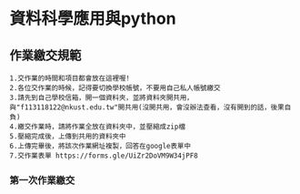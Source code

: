 # 資料科學應用與python
## 作業繳交規範
```
1.交作業的時間和項目都會放在這裡喔!
2.各位交作業的時候，記得要切換學校帳號，不要用自己私人帳號繳交
3.請先到自己學校信箱，開一個資料夾，並將資料夾開共用，與"f113118122@nkust.edu.tw"開共用(沒開共用，會沒辦法查看，沒有開到的話，後果自負)
4.繳交作業時，請將作業全放在資料夾中，並壓縮成zip檔
5.壓縮完成後，上傳到共用的資料夾中
6.上傳完畢後，將該次作業網址複製，回答在google表單中
7.交作業表單 https://forms.gle/UiZr2DoVM9W34jPF8
```
### 第一次作業繳交
